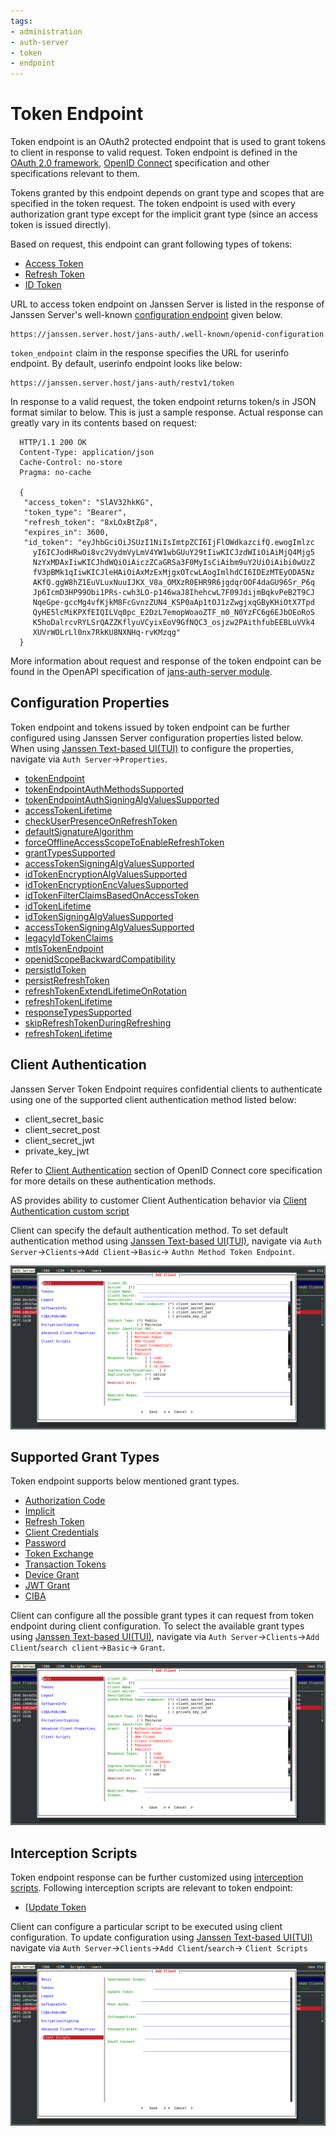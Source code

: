 ```yaml
---
tags:
- administration
- auth-server
- token
- endpoint
---
```

# Token Endpoint


Token endpoint is an OAuth2 protected endpoint that is used to grant tokens to client in response to valid request.
Token endpoint is defined in the [OAuth 2.0 framework](https://datatracker.ietf.org/doc/html/rfc6749), 
[OpenID Connect](https://openid.net/specs/openid-connect-core-1_0.html) specification and other specifications relevant
to them. 

Tokens granted by this endpoint depends on grant type and scopes that are specified in the token request. The token
endpoint is used with every authorization grant type except for the implicit grant type (since an access token is issued 
directly). 

Based on request, this endpoint can grant following types of tokens:

- [Access Token](https://datatracker.ietf.org/doc/html/rfc6749#section-1.4)
- [Refresh Token](https://datatracker.ietf.org/doc/html/rfc6749#section-1.5)
- [ID Token](https://openid.net/specs/openid-connect-core-1_0.html#IDToken)


URL to access token endpoint on Janssen Server is listed in the response of Janssen Server's well-known
[configuration endpoint](./configuration.md) given below.

```text
https://janssen.server.host/jans-auth/.well-known/openid-configuration
```

`token_endpoint` claim in the response specifies the URL for userinfo endpoint. By default, userinfo endpoint looks
like below:

```
https://janssen.server.host/jans-auth/restv1/token
```

In response to a valid request, the token endpoint returns token/s in JSON format similar to below. This is just a 
sample response. Actual response can greatly vary in its contents based on request:

```
  HTTP/1.1 200 OK
  Content-Type: application/json
  Cache-Control: no-store
  Pragma: no-cache

  {
   "access_token": "SlAV32hkKG",
   "token_type": "Bearer",
   "refresh_token": "8xLOxBtZp8",
   "expires_in": 3600,
   "id_token": "eyJhbGciOiJSUzI1NiIsImtpZCI6IjFlOWdkazcifQ.ewogImlzc
     yI6ICJodHRwOi8vc2VydmVyLmV4YW1wbGUuY29tIiwKICJzdWIiOiAiMjQ4Mjg5
     NzYxMDAxIiwKICJhdWQiOiAiczZCaGRSa3F0MyIsCiAibm9uY2UiOiAibi0wUzZ
     fV3pBMk1qIiwKICJleHAiOiAxMzExMjgxOTcwLAogImlhdCI6IDEzMTEyODA5Nz
     AKfQ.ggW8hZ1EuVLuxNuuIJKX_V8a_OMXzR0EHR9R6jgdqrOOF4daGU96Sr_P6q
     Jp6IcmD3HP99Obi1PRs-cwh3LO-p146waJ8IhehcwL7F09JdijmBqkvPeB2T9CJ
     NqeGpe-gccMg4vfKjkM8FcGvnzZUN4_KSP0aAp1tOJ1zZwgjxqGByKHiOtX7Tpd
     QyHE5lcMiKPXfEIQILVq0pc_E2DzL7emopWoaoZTF_m0_N0YzFC6g6EJbOEoRoS
     K5hoDalrcvRYLSrQAZZKflyuVCyixEoV9GfNQC3_osjzw2PAithfubEEBLuVVk4
     XUVrWOLrLl0nx7RkKU8NXNHq-rvKMzqg"
  }
```

More information about request and response of the token endpoint can be found in
the OpenAPI specification of [jans-auth-server module](https://gluu.org/swagger-ui/?url=https://raw.githubusercontent.com/JanssenProject/jans/vreplace-janssen-version/jans-auth-server/docs/swagger.yaml#/Token/post-token).

## Configuration Properties

Token endpoint and tokens issued by token endpoint can be further configured using Janssen Server configuration properties listed below. When using
[Janssen Text-based UI(TUI)](../../config-guide/config-tools/jans-tui/README.md) to configure the properties,
navigate via `Auth Server`->`Properties`.

- [tokenEndpoint](../../reference/json/properties/janssenauthserver-properties.md#tokenendpoint)
- [tokenEndpointAuthMethodsSupported](../../reference/json/properties/janssenauthserver-properties.md#tokenendpointauthmethodssupported)
- [tokenEndpointAuthSigningAlgValuesSupported](../../reference/json/properties/janssenauthserver-properties.md#tokenendpointauthsigningalgvaluessupported)
- [accessTokenLifetime](../../reference/json/properties/janssenauthserver-properties.md#accesstokenlifetime)
- [checkUserPresenceOnRefreshToken](../../reference/json/properties/janssenauthserver-properties.md#checkuserpresenceonrefreshtoken)
- [defaultSignatureAlgorithm](../../reference/json/properties/janssenauthserver-properties.md#defaultsignaturealgorithm)
- [forceOfflineAccessScopeToEnableRefreshToken](../../reference/json/properties/janssenauthserver-properties.md#forceofflineaccessscopetoenablerefreshtoken)
- [grantTypesSupported](../../reference/json/properties/janssenauthserver-properties.md#granttypessupported)
- [accessTokenSigningAlgValuesSupported](../../reference/json/properties/janssenauthserver-properties.md#accesstokensigningalgvaluessupported)
- [idTokenEncryptionAlgValuesSupported](../../reference/json/properties/janssenauthserver-properties.md#idtokenencryptionalgvaluessupported)
- [idTokenEncryptionEncValuesSupported](../../reference/json/properties/janssenauthserver-properties.md#idtokenencryptionencvaluessupported)
- [idTokenFilterClaimsBasedOnAccessToken](../../reference/json/properties/janssenauthserver-properties.md#idtokenfilterclaimsbasedonaccesstoken)
- [idTokenLifetime](../../reference/json/properties/janssenauthserver-properties.md#idtokenlifetime)
- [idTokenSigningAlgValuesSupported](../../reference/json/properties/janssenauthserver-properties.md#idtokensigningalgvaluessupported)
- [accessTokenSigningAlgValuesSupported](../../reference/json/properties/janssenauthserver-properties.md#accesstokensigningalgvaluessupported)
- [legacyIdTokenClaims](../../reference/json/properties/janssenauthserver-properties.md#legacyidtokenclaims)
- [mtlsTokenEndpoint](../../reference/json/properties/janssenauthserver-properties.md#mtlstokenendpoint)
- [openidScopeBackwardCompatibility](../../reference/json/properties/janssenauthserver-properties.md#openidscopebackwardcompatibility)
- [persistIdToken](../../reference/json/properties/janssenauthserver-properties.md#persistidtoken)
- [persistRefreshToken](../../reference/json/properties/janssenauthserver-properties.md#persistrefreshtoken)
- [refreshTokenExtendLifetimeOnRotation](../../reference/json/properties/janssenauthserver-properties.md#refreshtokenextendlifetimeonrotation)
- [refreshTokenLifetime](../../reference/json/properties/janssenauthserver-properties.md#refreshtokenlifetime)
- [responseTypesSupported](../../reference/json/properties/janssenauthserver-properties.md#responsetypessupported)
- [skipRefreshTokenDuringRefreshing](../../reference/json/properties/janssenauthserver-properties.md#skiprefreshtokenduringrefreshing)
- [refreshTokenLifetime](../../reference/json/properties/janssenauthserver-properties.md#refreshtokenlifetime)

## Client Authentication

Janssen Server Token Endpoint requires confidential clients to authenticate using one of the supported client
authentication method listed below:

- client_secret_basic
- client_secret_post
- client_secret_jwt
- private_key_jwt

Refer to [Client Authentication](https://openid.net/specs/openid-connect-core-1_0.html#ClientAuthentication) section of OpenID
Connect core specification for more details on these authentication methods.

AS provides ability to customer Client Authentication behavior via [Client Authentication custom script](../../../script-catalog/client_authn/client-authn.md)

Client can specify the default authentication method. To set default authentication method using
[Janssen Text-based UI(TUI)](../../config-guide/config-tools/jans-tui/README.md),
navigate via `Auth Server`->`Clients`->`Add Client`->`Basic`-> `Authn Method Token Endpoint`.

![](../../../assets/image-tui-client-registration-basic.png)


## Supported Grant Types

Token endpoint supports below mentioned grant types. 

- [Authorization Code](../oauth-features/auth-code-grant.md)
- [Implicit](../oauth-features/implicit-grant.md)
- [Refresh Token](../oauth-features/README.md)
- [Client Credentials](../oauth-features/client-credential-grant.md)
- [Password](../oauth-features/password-grant.md)
- [Token Exchange](../oauth-features/token-exchange.md)
- [Transaction Tokens](../tokens/oauth-tx-tokens.md)
- [Device Grant](../oauth-features/device-grant.md)
- [JWT Grant](../oauth-features/jwt-grant.md)
- [CIBA](./backchannel-authentication.md)

Client can configure all the possible grant types it can request from token endpoint during client configuration.
To select the available grant types using
[Janssen Text-based UI(TUI)](../../config-guide/config-tools/jans-tui/README.md),
navigate via `Auth Server`->`Clients`->`Add Client`/`search client`->`Basic`-> `Grant`. 

![](../../../assets/image-tui-client-registration-basic.png)

## Interception Scripts

Token endpoint response can be further customized using [interception scripts](../../../janssen-server/developer/scripts/README.md).
Following interception scripts are relevant to token endpoint:

- [[Update Token](../../../script-catalog/update_token/update-token.md)

Client can configure a particular script to be executed using client configuration. To update configuration using
[Janssen Text-based UI(TUI)](../../config-guide/config-tools/jans-tui/README.md) navigate via `Auth Server`->`Clients`->`Add Client`/`search`->
`Client Scripts`

![](../../../assets/image-tui-client-registration-scripts.png)

